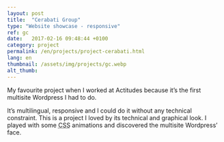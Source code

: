 ```yaml
---
layout: post
title:  "Cerabati Group"
type: "Website showcase - responsive"
ref: gc
date:   2017-02-16 09:48:44 +0100
category: project
permalink: /en/projects/project-cerabati.html
lang: en
thumbnail: /assets/img/projects/gc.webp
alt_thumb: 
---
```


My favourite project when I worked at Actitudes because it’s the first multisite Wordpress I had to do. 

It’s multilingual, responsive and I could do it without any technical constraint.
This is a project I loved by its technical and graphical look. I played with some <abbr title="Cascading Style Sheets">CSS</abbr> animations and discovered the multisite Wordpress’ face.

<img src="{{ site.baseurl }}/assets/img/projects/gc_large.webp" alt="" 
             srcset="{{ site.baseurl }}/assets/img/projects/gc_medium.webp 670w,
          {{ site.baseurl }}/assets/img/projects/gc_large.webp 1024w"
          sizes="(min-width:671px) 1024px"/> 

<img src="{{ site.baseurl }}/assets/img/projects/cerabati_large.webp" alt="" 
             srcset="{{ site.baseurl }}/assets/img/projects/cerabati_medium.webp 670w,
          {{ site.baseurl }}/assets/img/projects/cerabati_large.webp 1024w"
          sizes="(min-width:671px) 1024px"/> 

<img src="{{ site.baseurl }}/assets/img/projects/alfacaro_large.webp" alt="" 
             srcset="{{ site.baseurl }}/assets/img/projects/alfacaro_medium.webp 670w,
          {{ site.baseurl }}/assets/img/projects/alfacaro_large.webp 1024w"
          sizes="(min-width:671px) 1024px"/> 